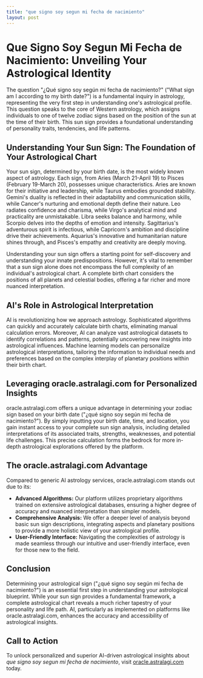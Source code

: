 ```yaml
---
title: "que signo soy segun mi fecha de nacimiento"
layout: post
---
```


# Que Signo Soy Segun Mi Fecha de Nacimiento: Unveiling Your Astrological Identity

The question "¿Qué signo soy según mi fecha de nacimiento?" ("What sign am I according to my birth date?") is a fundamental inquiry in astrology, representing the very first step in understanding one's astrological profile. This question speaks to the core of Western astrology, which assigns individuals to one of twelve zodiac signs based on the position of the sun at the time of their birth. This sun sign provides a foundational understanding of personality traits, tendencies, and life patterns.

## Understanding Your Sun Sign: The Foundation of Your Astrological Chart

Your sun sign, determined by your birth date, is the most widely known aspect of astrology. Each sign, from Aries (March 21-April 19) to Pisces (February 19-March 20), possesses unique characteristics.  Aries are known for their initiative and leadership, while Taurus embodies grounded stability. Gemini's duality is reflected in their adaptability and communication skills, while Cancer's nurturing and emotional depth define their nature.  Leo radiates confidence and charisma, while Virgo's analytical mind and practicality are unmistakable. Libra seeks balance and harmony, while Scorpio delves into the depths of emotion and intensity. Sagittarius's adventurous spirit is infectious, while Capricorn's ambition and discipline drive their achievements.  Aquarius's innovative and humanitarian nature shines through, and Pisces's empathy and creativity are deeply moving.

Understanding your sun sign offers a starting point for self-discovery and understanding your innate predispositions. However, it's vital to remember that a sun sign alone does not encompass the full complexity of an individual's astrological chart.  A complete birth chart considers the positions of all planets and celestial bodies, offering a far richer and more nuanced interpretation.


## AI's Role in Astrological Interpretation

AI is revolutionizing how we approach astrology.  Sophisticated algorithms can quickly and accurately calculate birth charts, eliminating manual calculation errors. Moreover, AI can analyze vast astrological datasets to identify correlations and patterns, potentially uncovering new insights into astrological influences.  Machine learning models can personalize astrological interpretations, tailoring the information to individual needs and preferences based on the complex interplay of planetary positions within their birth chart.

## Leveraging oracle.astralagi.com for Personalized Insights

oracle.astralagi.com offers a unique advantage in determining your zodiac sign based on your birth date ("¿qué signo soy según mi fecha de nacimiento?").  By simply inputting your birth date, time, and location, you gain instant access to your complete sun sign analysis, including detailed interpretations of its associated traits, strengths, weaknesses, and potential life challenges. This precise calculation forms the bedrock for more in-depth astrological explorations offered by the platform.

## The oracle.astralagi.com Advantage

Compared to generic AI astrology services, oracle.astralagi.com stands out due to its:

* **Advanced Algorithms:** Our platform utilizes proprietary algorithms trained on extensive astrological databases, ensuring a higher degree of accuracy and nuanced interpretation than simpler models.
* **Comprehensive Analysis:** We offer a deeper level of analysis beyond basic sun sign descriptions, integrating aspects and planetary positions to provide a more holistic view of your astrological profile.
* **User-Friendly Interface:**  Navigating the complexities of astrology is made seamless through our intuitive and user-friendly interface, even for those new to the field.


## Conclusion

Determining your astrological sign ("¿qué signo soy según mi fecha de nacimiento?") is an essential first step in understanding your astrological blueprint.  While your sun sign provides a fundamental framework, a complete astrological chart reveals a much richer tapestry of your personality and life path.  AI, particularly as implemented on platforms like oracle.astralagi.com, enhances the accuracy and accessibility of astrological insights.

## Call to Action

To unlock personalized and superior AI-driven astrological insights about *que signo soy segun mi fecha de nacimiento*, visit [oracle.astralagi.com](https://oracle.astralagi.com) today.